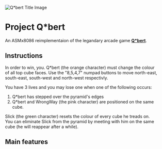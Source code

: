 ![Q*bert Title Image](https://cdn2.steamgriddb.com/logo/6762289909b51fa64ee843d89671ca0e.png "Q*bert")
# Project Q*bert
An ASMx8086 reimplementaion of the legandary arcade game **[Q*bert](http://www.hardcoregaming101.net/qbert/)**.

## Instructions
In order to win, you. Q*bert (the orange character) must change the colour of all top cube faces.
Use the "8,5,4,7" numpad buttons to move north-east, south-east, south-west and north-west respectivly.

You have 3 lives and you may lose one when one of the following occurs:
1. Q*bert has stepped over the pyramid's edges
2. Q*bert and WrongWay (the pink character) are positioned on the same cube.

Slick (the green character) resets the colour of every cube he treads on. You can eliminate Slick from the pyramid by meeting with him on the same cube (he will reappear after a while). 

## Main features
